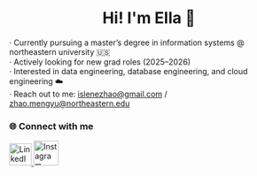 <div align="center">
  <h1>Hi!  I'm Ella 👋</h1>
</div>

· Currently pursuing a master’s degree in information systems @ northeastern university 🇺🇸  
· Actively looking for new grad roles (2025–2026)  
· Interested in data engineering, database engineering, and cloud engineering ☁️  
· Reach out to me: [islenezhao@gmail.com](mailto:islenezhao@gmail.com) / [zhao.mengyu@northeastern.edu](mailto:zhao.mengyu@northeastern.edu)




### 🌐 Connect with me

<p align="left">
  <a href="https://www.linkedin.com/in/mengyuanzhao6" target="_blank">
    <img src="https://cdn.jsdelivr.net/gh/devicons/devicon/icons/linkedin/linkedin-original.svg" width="40" height="40" alt="LinkedIn"/>
  </a>
  <a href="https://instagram.com/islene_zhao" target="_blank">
    <img src="https://img.icons8.com/fluency/48/instagram-new.png" width="45" height="45" alt="Instagram"/>
  </a>
</p>

